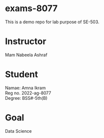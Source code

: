 # exams-8077
This is a demo repo for lab purpose of SE-503.
# Instructor
Mam Nabeela Ashraf  
# Student
Namae: Amna Ikram  
Reg no. 2022-ag-8077  
Degree: BSS#-5th(B)

# Goal
Data Science



